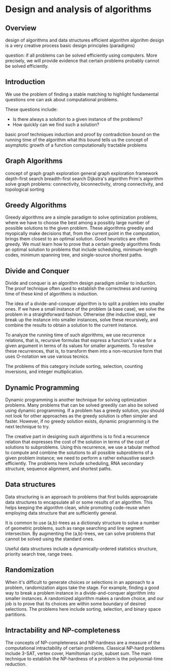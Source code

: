 # Design and analysis of algorithms

## Overview

design of algorithms and data structures
efficient algorithm
algorihm design is a very creative process
basic design principles (paradigms)

question: if all problems can be solved efficiently using computers. More precisely, we will provide evidence that certain problems probably cannot be solved efficiently.


## Introduction

We use the problem of finding a stable matching to highlight fundamental questions one can ask about computational problems.

These questions include:
- Is there always a solution to a given instance of the problems?
- How quickly can we find such a solution?

basic proof techniques
induction and proof by contradiction
bound on the running time of the algorithm
what this bound tells us
the concept of asymptotic growth of a function
computationally tractable problems


## Graph Algorithms

concept of graph
graph exploration
general graph exploration framework
depth-first search
breadth-first search
Dijkstra's algorithm
Prim's algorithm
solve graph problems: connectivity, biconnectivity, strong connectivity, and topological sorting


## Greedy Algorithms

Greedy algorithms are a simple paradigm to solve optimization problems, where we have to choose the best among a possibly large number of possible solutions to the given problem. These algorithms greedily and myopically make decisions that, from the current point in the computation, brings them closest to an optimal solution. Good heuristics are often greedy. We must learn how to prove that a certain greedy algorithms finds an optimal solution to problems that include scheduling, minimum-length codes, minimum spanning tree, and single-source shortest paths.

## Divide and Conquer

Divide and conquer is an algorithm design paradigm similar to induction. The proof technique often used to establish the correctness and running time of these kind of algorithms is induction.

The idea of a divide-and-conquer algorithm is to split a problem into smaller ones. If we have a small instance of the problem (a base case), we solve the problem in a straightforward fashion. Otherwise (the inductive step), we break up the instance into smaller instances, solve these recursively, and combine the results to obtain a solution to the current instance.

To analyze the running time of such algorithms, we use recurrence relations, that is, recursive formulas that express a function's value for a given argument in terms of its values for smaller arguments. To resolve these recurrences, that is, to transform them into a non-recursive form that uses O-notation we use various tecnics.

The problems of this category include sorting, selection, counting inversions, and integer multiplication.

## Dynamic Programming

Dynamic programming is another technique for solving optimization problems. Many problems that can be solved greedily can also be solved using dynamic programming. If a problem has a greedy solution, you should not look for other approaches as the greedy solution is often simpler and faster. However, if no greedy solution exists, dynamic programming is the next technique to try.

The creative part in designing such algorithms is to find a recurrence relation that expresses the cost of the solution in terms of the cost of solutions to subproblems. Using this recurrence, we use a tabular method to compute and combine the solutions to all possible subproblems of a given problem instance; we need to perform a rather exhaustive search efficiently. The problems here include scheduling, RNA secondary structure, sequence alignment, and shortest paths.

## Data structures

Data structuring is an approach to problems that first builds approapriate data structures to encapsulate all or some results of an algorithm. This helps keeping the algorithm clean, while promoting code-reuse when employing data structure that are sufficiently general.

It is common to use (a,b)-trees as a dictionaly structure to solve a number of geometric problems, such as range searching and line segment intersection. By augmenting the (a,b)-trees, we can solve problems that cannot be solved using the standard ones.

Useful data structures include a dynamically-ordered statistics structure, priority search tree, range trees.

## Randomization

When it's difficult to generate choices or selections in an approach to a problem, randomization algos take the stage. For example, finding a good way to break a problem instance in a divide-and-conquer algorithm into smaller instances. A randomized algorithm makes a random choice, and our job is to prove that its choices are within some boundary of desired selections. The problems here include sorting, selection, and binary space partitions.

## Intractability and NP-completeness

The concepts of NP-completeness and NP-hardness are a measure of the computational intractability of certain problems. Classical NP-hard problems include 3-SAT, vertex cover, Hamiltonian cycle, subset sum. The main technique to establish the NP-hardness of a problem is the polynomial-time reduction.
